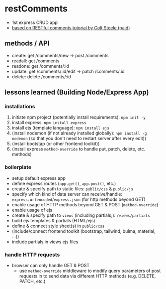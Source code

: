 # restComments
- 1st express CRUD app
- [based on RESTful comments tutorial by Colt Steele (paid)](https://www.udemy.com/course/the-web-developer-bootcamp/learn/lecture/22117132#announcements)

## methods / API
- create: get /comments/new -> post /comments
- readall: get /comments
- readone: get /comments/:id
- update: get /comments/:id/edit -> patch /comments/:id
- delete: delete /comments/:id

## lessons learned (Building Node/Express App)
### installations
1. initiate npm project (potentially install requirements): `npm init -y`
2. install express: `npm install express`
3. install ejs (template language): `npm install ejs`
4. (install nodemon (if not already installed globally): `npm install -g nodemon` (so that you don't need to restart server after every edit))
5. (install bootstap (or other frontend toolkit))
6. (install express `method-override` to handle put, patch, delete, etc. methods)

### boilerplate
- setup default express app
- define express routes (`app.get()`, `app.post()`, etc.)
- create & specify path to static files: `public/css` & `public/js`
- specify which kind of data server can receive/handle: `express.urlencoded`/`express.json` (for http methods beyond GET)
- enable usage of HTTP methods beyond GET & POST (`method-override`)
- enable usage of ejs
- create & specify path to `views` (including partials;): `/views/partials`
- build ejs templates & partials (HTML/ejs)
- define & connect style sheet(s) in `public/css`
- (include/connect frontend toolkit (bootstrap, tailwind, bulma, material, ...))
- include partials in views ejs files

### handle HTTP requests
- browser can only handle GET & POST
  - use `method-override` middleware to modify query parameters of post requests in to send data via different HTTP methods (e.g. DELETE, PATCH, etc.)